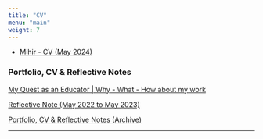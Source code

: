 ```yaml
---
title: "CV"
menu: "main"
weight: 7
---
```



- [Mihir - CV (May 2024)](/mihir-cv-may-2024.pdf)

### Portfolio, CV & Reflective Notes

[My Quest as an Educator | Why - What - How about my work](https://docs.google.com/presentation/d/1VnbxMVMXTT7qGegZyZ76mkT8uQEz9HwTFtLVoSGwGss/edit?usp=sharing)

[Reflective Note (May 2022 to May 2023)](https://docs.google.com/document/d/1l1eEPT19b5cLmwTlxiotxDHdmklKky8AyeoVHZSsBDU/edit?usp=sharing)

[Portfolio, CV & Reflective Notes (Archive)](https://public.3.basecamp.com/p/iHX1L5e9odAv9HkTBpvZep15)

--------
